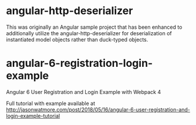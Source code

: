 # angular-http-deserializer

This was originally an Angular sample project that has been enhanced to additionally utilize the angular-http-deserializer for deserialization of instantiated model objects rather than duck-typed objects. 

# angular-6-registration-login-example

Angular 6 User Registration and Login Example with Webpack 4

Full tutorial with example available at http://jasonwatmore.com/post/2018/05/16/angular-6-user-registration-and-login-example-tutorial